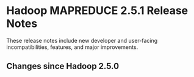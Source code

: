# Hadoop MAPREDUCE 2.5.1 Release Notes

These release notes include new developer and user-facing incompatibilities, features, and major improvements.

## Changes since Hadoop 2.5.0



